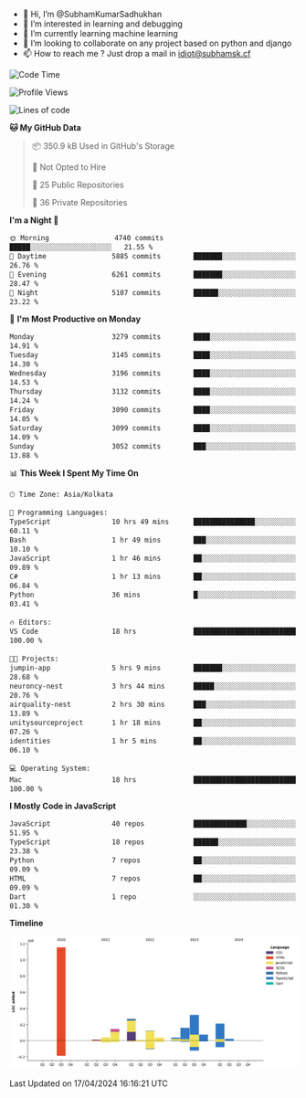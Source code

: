 - 👋 Hi, I’m @SubhamKumarSadhukhan
- 👀 I’m interested in learning and debugging
- 🌱 I’m currently learning machine learning
- 💞️ I’m looking to collaborate on any project based on python and django
- 📫 How to reach me ?
      Just drop a mail in idiot@subhamsk.cf

<!---
SubhamKumarSadhukhan/SubhamKumarSadhukhan is a ✨ special ✨ repository because its `README.md` (this file) appears on your GitHub profile.
You can click the Preview link to take a look at your changes.
--->


<!--START_SECTION:waka-->
![Code Time](http://img.shields.io/badge/Code%20Time-2%2C129%20hrs%2041%20mins-blue)

![Profile Views](http://img.shields.io/badge/Profile%20Views-0-blue)

![Lines of code](https://img.shields.io/badge/From%20Hello%20World%20I%27ve%20Written-2.6%20million%20lines%20of%20code-blue)

**🐱 My GitHub Data** 

> 📦 350.9 kB Used in GitHub's Storage 
 > 
> 🚫 Not Opted to Hire
 > 
> 📜 25 Public Repositories 
 > 
> 🔑 36 Private Repositories 
 > 
**I'm a Night 🦉** 

```text
🌞 Morning                4740 commits        █████░░░░░░░░░░░░░░░░░░░░   21.55 % 
🌆 Daytime                5885 commits        ███████░░░░░░░░░░░░░░░░░░   26.76 % 
🌃 Evening                6261 commits        ███████░░░░░░░░░░░░░░░░░░   28.47 % 
🌙 Night                  5107 commits        ██████░░░░░░░░░░░░░░░░░░░   23.22 % 
```
📅 **I'm Most Productive on Monday** 

```text
Monday                   3279 commits        ████░░░░░░░░░░░░░░░░░░░░░   14.91 % 
Tuesday                  3145 commits        ████░░░░░░░░░░░░░░░░░░░░░   14.30 % 
Wednesday                3196 commits        ████░░░░░░░░░░░░░░░░░░░░░   14.53 % 
Thursday                 3132 commits        ████░░░░░░░░░░░░░░░░░░░░░   14.24 % 
Friday                   3090 commits        ████░░░░░░░░░░░░░░░░░░░░░   14.05 % 
Saturday                 3099 commits        ████░░░░░░░░░░░░░░░░░░░░░   14.09 % 
Sunday                   3052 commits        ███░░░░░░░░░░░░░░░░░░░░░░   13.88 % 
```


📊 **This Week I Spent My Time On** 

```text
🕑︎ Time Zone: Asia/Kolkata

💬 Programming Languages: 
TypeScript               10 hrs 49 mins      ███████████████░░░░░░░░░░   60.11 % 
Bash                     1 hr 49 mins        ███░░░░░░░░░░░░░░░░░░░░░░   10.10 % 
JavaScript               1 hr 46 mins        ██░░░░░░░░░░░░░░░░░░░░░░░   09.89 % 
C#                       1 hr 13 mins        ██░░░░░░░░░░░░░░░░░░░░░░░   06.84 % 
Python                   36 mins             █░░░░░░░░░░░░░░░░░░░░░░░░   03.41 % 

🔥 Editors: 
VS Code                  18 hrs              █████████████████████████   100.00 % 

🐱‍💻 Projects: 
jumpin-app               5 hrs 9 mins        ███████░░░░░░░░░░░░░░░░░░   28.68 % 
neuroncy-nest            3 hrs 44 mins       █████░░░░░░░░░░░░░░░░░░░░   20.76 % 
airquality-nest          2 hrs 30 mins       ███░░░░░░░░░░░░░░░░░░░░░░   13.89 % 
unitysourceproject       1 hr 18 mins        ██░░░░░░░░░░░░░░░░░░░░░░░   07.26 % 
identities               1 hr 5 mins         ██░░░░░░░░░░░░░░░░░░░░░░░   06.10 % 

💻 Operating System: 
Mac                      18 hrs              █████████████████████████   100.00 % 
```

**I Mostly Code in JavaScript** 

```text
JavaScript               40 repos            █████████████░░░░░░░░░░░░   51.95 % 
TypeScript               18 repos            ██████░░░░░░░░░░░░░░░░░░░   23.38 % 
Python                   7 repos             ██░░░░░░░░░░░░░░░░░░░░░░░   09.09 % 
HTML                     7 repos             ██░░░░░░░░░░░░░░░░░░░░░░░   09.09 % 
Dart                     1 repo              ░░░░░░░░░░░░░░░░░░░░░░░░░   01.30 % 
```



**Timeline**

![Lines of Code chart](https://raw.githubusercontent.com/SubhamKumarSadhukhan/SubhamKumarSadhukhan/main/assets/bar_graph.png)


 Last Updated on 17/04/2024 16:16:21 UTC
<!--END_SECTION:waka-->
